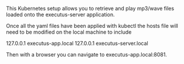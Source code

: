 This Kubernetes setup allows you to retrieve and play mp3/wave files loaded onto the
executus-server application.

Once all the yaml files have been applied with kubectl the hosts file will need to be modified
on the local machine to include 

127.0.0.1   executus-app.local
127.0.0.1   executus-server.local

Then with a browser you can navigate to executus-app.local:8081.